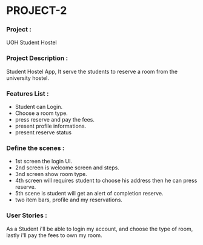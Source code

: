 # PROJECT-2

### Project : 
UOH Student Hostel

### Project Description :
Student Hostel App, It serve the students to reserve a room from the university hostel.

### Features List :
- Student can Login.
- Choose a room type.
- press reserve and pay the fees.
- present profile informations.
- present reserve status


### Define the scenes :
- 1st screen the login UI.
- 2nd screen is welcome screen and steps.
- 3nd screen show room type.
- 4th screen will requires student to choose his address then he can press reserve.
- 5th scene is student will get an alert of completion reserve.
- two item bars, profile and my reservations.

### User Stories :
As a Student i'll be able to login my account, and choose the type of room, lastly i'll pay the fees to own my room.


